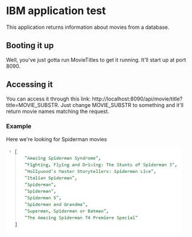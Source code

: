 # IBM application test
This application returns information about movies from a database.

## Booting it up
Well, you've just gotta run MovieTitles to get it running. It'll start up at port 8090.

## Accessing it
You can access it through this link: http://localhost:8090/api/movie/title?title=MOVIE_SUBSTR. Just change MOVIE_SUBSTR to something and it'll return movie names matching the request.

### Example
Here we're looking for Spiderman movies

![Italian Spiderman!!!!](/img/spiderman_movies.PNG)